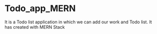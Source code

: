 # Todo_app_MERN
It is a Todo list application in which we can add our work and Todo list. It has created with MERN Stack
